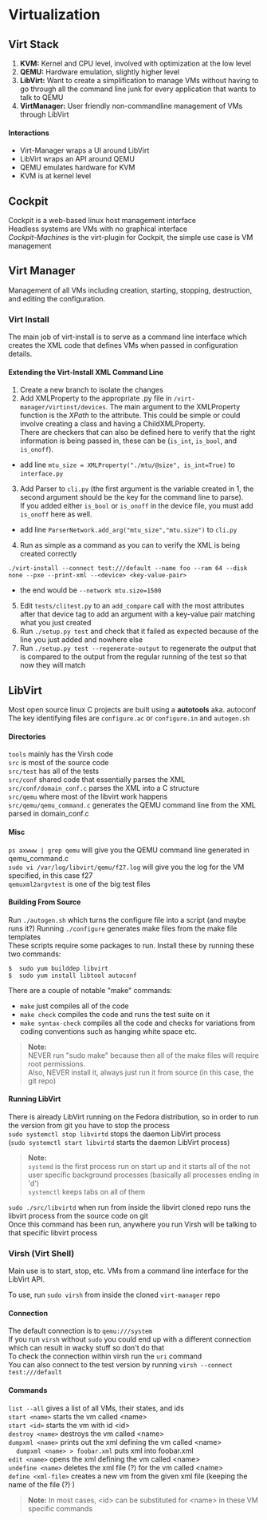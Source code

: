 # Virtualization

## Virt Stack
1. **KVM:** Kernel and CPU level, involved with optimization at the low level
2. **QEMU:** Hardware emulation, slightly higher level
3. **LibVirt:** Want to create a simplification to manage VMs without having to go through all the command line junk for every application that wants to talk to QEMU
4. **VirtManager:** User friendly non-commandline management of VMs through LibVirt

#### Interactions
* Virt-Manager wraps a UI around LibVirt  
* LibVirt wraps an API around QEMU  
* QEMU emulates hardware for KVM  
* KVM is at kernel level  

## Cockpit
Cockpit is a web-based linux host management interface  
Headless systems are VMs with no graphical interface  
*Cockpit-Machines* is the virt-plugin for Cockpit, the simple use case is VM management

## Virt Manager
Management of all VMs including creation, starting, stopping, destruction, and editing the configuration.

### Virt Install
The main job of virt-install is to serve as a command line interface which creates the XML code that defines VMs when passed in configuration details.

#### Extending the Virt-Install XML Command Line
1. Create a new branch to isolate the changes
2. Add XMLProperty to the appropriate .py file in `/virt-manager/virtinst/devices`. The main argument to the XMLProperty function is the _XPath_ to the attribute. This could be simple or could involve creating a class and having a ChildXMLProperty.  
There are checkers that can also be defined here to verify that the right information is being passed in, these can be (`is_int`, `is_bool`, and `is_onoff`).
  * add line `mtu_size = XMLProperty("./mtu/@size", is_int=True)` to `interface.py`
3. Add Parser<Device> to `cli.py` (the first argument is the variable created in 1, the second argument should be the key for the command line to parse).  
If you added either `is_bool` or `is_onoff` in the device file, you must add `is_onoff` here as well.
  * add line `ParserNetwork.add_arg("mtu_size","mtu.size")` to `cli.py`
4. Run as simple as a command as you can to verify the XML is being created correctly
  ```
  ./virt-install --connect test:///default --name foo --ram 64 --disk none --pxe --print-xml --<device> <key-value-pair>
  ```
  * the end would be `--network mtu.size=1500`
5. Edit `tests/clitest.py` to an `add_compare` call with the most attributes after that device tag to add an argument with a key-value pair matching what you just created
6. Run `./setup.py test` and check that it failed as expected because of the line you just added and nowhere else
7. Run `./setup.py test --regenerate-output` to regenerate the output that is compared to the output from the regular running of the test so that now they will match

## LibVirt

Most open source linux C projects are built using a **autotools** aka. autoconf  
The key identifying files are `configure.ac` or `configure.in` and `autogen.sh`  

#### Directories
`tools` mainly has the Virsh code  
`src` is most of the source code  
`src/test` has all of the tests  
`src/conf` shared code that essentially parses the XML  
`src/conf/domain_conf.c` parses the XML into a C structure  
`src/qemu` where most of the libvirt work happens  
`src/qemu/qemu_command.c` generates the QEMU command line from the XML parsed in domain_conf.c  

#### Misc 
`ps axwww | grep qemu` will give you the QEMU command line generated in qemu_command.c  
`sudo vi /var/log/libvirt/qemu/f27.log` will give you the log for the VM specified, in this case f27  
`qemuxml2argvtest` is one of the big test files  


#### Building From Source
Run `./autogen.sh` which turns the configure file into a script (and maybe runs it?)
Running `./configure` generates make files from the make file templates  
These scripts require some packages to run. Install these by running these two commands:
  ```
  $  sudo yum builddep libvirt
  $  sudo yum install libtool autoconf
  ```

There are a couple of notable "make" commands:
* `make` just compiles all of the code
* `make check` compiles the code and runs the test suite on it
* `make syntax-check` compiles all the code and checks for variations from coding conventions such as hanging white space etc.

>**Note:**  
NEVER run "sudo make" because then all of the make files will require root permissions.  
Also, NEVER install it, always just run it from source (in this case, the git repo)  

#### Running LibVirt
There is already LibVirt running on the Fedora distribution, so in order to run the version from git you have to stop the process  
`sudo systemctl stop libvirtd` stops the daemon LibVirt process  
(`sudo systemctl start libvirtd` starts the daemon LibVirt process)  

>**Note:**  
`systemd` is the first process run on start up and it starts all of the not user specific background processes (basically all processes ending in 'd')  
`systemctl` keeps tabs on all of them

`sudo ./src/libvirtd` when run from inside the libvirt cloned repo runs the libvirt process from the source code on git  
Once this command has been run, anywhere you run Virsh will be talking to that specific libvirt process  


### Virsh (Virt Shell)
Main use is to start, stop, etc. VMs from a command line interface for the LibVirt API.

To use, run `sudo virsh` from inside the cloned `virt-manager` repo  

#### Connection
The default connection is to `qemu:///system`  
If you run `virsh` without `sudo` you could end up with a different connection which can result in wacky stuff so don't do that   
To check the connection within virsh run the `uri` command  
You can also connect to the test version by running `virsh --connect test:///default`  

#### Commands
`list --all` gives a list of all VMs, their states, and ids  
`start <name>` starts the vm called &lt;name&gt;  
`start <id>` starts the vm with id &lt;id&gt;  
`destroy <name>` destroys the vm called &lt;name&gt;  
`dumpxml <name>` prints out the xml defining the vm called &lt;name&gt;  
&nbsp;&nbsp;&nbsp;&nbsp;`dumpxml <name> > foobar.xml` puts xml into foobar.xml  
`edit <name>` opens the xml defining the vm called &lt;name&gt;  
`undefine <name>` deletes the xml file (?) for the vm called &lt;name&gt;  
`define <xml-file>` creates a new vm from the given xml file (keeping the name of the file (?) )

>**Note:** In most cases, &lt;id&gt; can be substituted for &lt;name&gt; in these VM specific commands  
